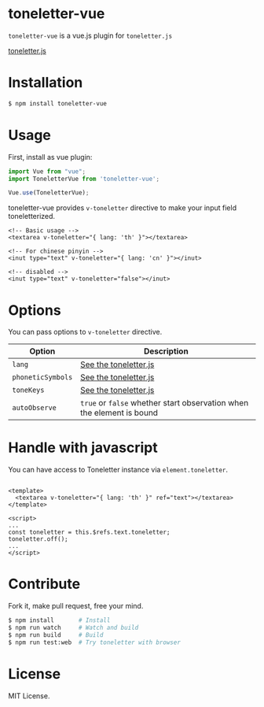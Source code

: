 # toneletter-vue

`toneletter-vue` is a vue.js plugin for `toneletter.js`

[toneletter.js](https://www.npmjs.com/package/toneletter)

# Installation

```bash
$ npm install toneletter-vue
```

# Usage

First, install as vue plugin:

```js
import Vue from "vue";
import ToneletterVue from 'toneletter-vue';

Vue.use(ToneletterVue);
```

toneletter-vue provides `v-toneletter` directive to make your input field toneletterized.

```vue
<!-- Basic usage -->
<textarea v-toneletter="{ lang: 'th' }"></textarea>

<!-- For chinese pinyin -->
<inut type="text" v-toneletter="{ lang: 'cn' }"></inut>

<!-- disabled -->
<inut type="text" v-toneletter="false"></inut>
```

# Options

You can pass options to `v-toneletter` directive.

| Option            | Description                                                           |
|-------------------|-----------------------------------------------------------------------|
| `lang`            | [See the toneletter.js](https://www.npmjs.com/package/toneletter)     |
| `phoneticSymbols` | [See the toneletter.js](https://www.npmjs.com/package/toneletter)     |
| `toneKeys`        | [See the toneletter.js](https://www.npmjs.com/package/toneletter)     |
| `autoObserve`     | `true` or `false` whether start observation when the element is bound |

# Handle with javascript

You can have access to Toneletter instance via `element.toneletter`.

```vue

<template>
  <textarea v-toneletter="{ lang: 'th' }" ref="text"></textarea>
</template>

<script>
...
const toneletter = this.$refs.text.toneletter;
toneletter.off();
...
</script>
```

# Contribute

Fork it, make pull request, free your mind.

```bash
$ npm install       # Install
$ npm run watch     # Watch and build
$ npm run build     # Build
$ npm run test:web  # Try toneletter with browser
```

# License

MIT License.
